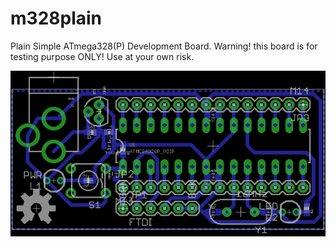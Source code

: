 m328plain
=========

Plain Simple ATmega328(P) Development Board. Warning! this board is for testing purpose ONLY! Use at your own risk.

![ATmega328(P) Test Board](m328plain-brd.png)
